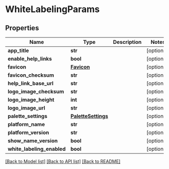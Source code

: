 # WhiteLabelingParams

## Properties
Name | Type | Description | Notes
------------ | ------------- | ------------- | -------------
**app_title** | **str** |  | [optional] 
**enable_help_links** | **bool** |  | [optional] 
**favicon** | [**Favicon**](Favicon.md) |  | [optional] 
**favicon_checksum** | **str** |  | [optional] 
**help_link_base_url** | **str** |  | [optional] 
**logo_image_checksum** | **str** |  | [optional] 
**logo_image_height** | **int** |  | [optional] 
**logo_image_url** | **str** |  | [optional] 
**palette_settings** | [**PaletteSettings**](PaletteSettings.md) |  | [optional] 
**platform_name** | **str** |  | [optional] 
**platform_version** | **str** |  | [optional] 
**show_name_version** | **bool** |  | [optional] 
**white_labeling_enabled** | **bool** |  | [optional] 

[[Back to Model list]](../README.md#documentation-for-models) [[Back to API list]](../README.md#documentation-for-api-endpoints) [[Back to README]](../README.md)

